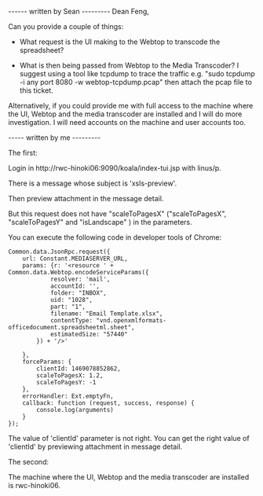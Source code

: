 ------ written by Sean ---------
Dean Feng,

Can you provide a couple of things:

  * What request is the UI making to the Webtop to transcode the spreadsheet?

  * What is then being passed from Webtop to the Media Transcoder? I suggest using a tool like tcpdump to trace the traffic e.g. "sudo tcpdump -i any port 8080 -w webtop-tcpdump.pcap" then attach the pcap file to this ticket.

Alternatively, if you could provide me with full access to the machine where the UI, Webtop and the media transcoder are installed and I will do more investigation. I will need accounts on the machine and user accounts too.

----- written by me ---------

The first:

Login in http://rwc-hinoki06:9090/koala/index-tui.jsp with linus/p.

There is a message whose subject is 'xsls-preview'.

Then preview attachment in the message detail.

But this request does not have "scaleToPagesX" ("scaleToPagesX", "scaleToPagesY" and "isLandscape" ) in the parameters.

You can execute the following code in developer tools of Chrome:

```
Common.data.JsonRpc.request({
    url: Constant.MEDIASERVER_URL,
    params: {r: '<resource ' + Common.data.Webtop.encodeServiceParams({
	    	resolver: 'mail',
	        accountId: '',
	        folder: "INBOX",
	        uid: "1028",
	        part: "1",
	        filename: "Email Template.xlsx",
	        contentType: "vnd.openxmlformats-officedocument.spreadsheetml.sheet",
	        estimatedSize: "57440"
	    }) + '/>'

    },
    forceParams: {
        clientId: 1469078852862,
        scaleToPagesX: 1.2,
	    scaleToPagesY: -1
    },
    errorHandler: Ext.emptyFn,
    callback: function (request, success, response) {
        console.log(arguments)
    }
});
```

The value of 'clientId' parameter is not right. You can get the right value of 'clientId' by previewing attachment in message detail.

The second:

The machine where the UI, Webtop and the media transcoder are installed is rwc-hinoki06.
